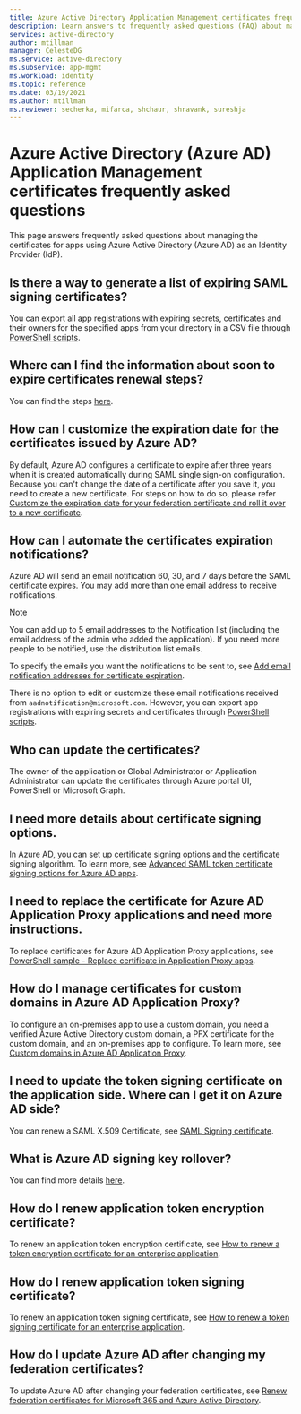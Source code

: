```yaml
---
title: Azure Active Directory Application Management certificates frequently asked questions
description: Learn answers to frequently asked questions (FAQ) about managing certificates for apps using Azure Active Directory as an Identity Provider (IdP).  
services: active-directory
author: mtillman
manager: CelesteDG
ms.service: active-directory
ms.subservice: app-mgmt
ms.workload: identity
ms.topic: reference
ms.date: 03/19/2021
ms.author: mtillman
ms.reviewer: secherka, mifarca, shchaur, shravank, sureshja
---
```


# Azure Active Directory (Azure AD) Application Management certificates frequently asked questions

This page answers frequently asked questions about managing the certificates for apps using Azure Active Directory (Azure AD) as an Identity Provider (IdP).

## Is there a way to generate a list of expiring SAML signing certificates?

You can export all app registrations with expiring secrets, certificates and their owners for the specified apps from your directory in a CSV file through [PowerShell scripts](app-management-powershell-samples.md). 

## Where can I find the information about soon to expire certificates renewal steps?

You can find the steps [here](manage-certificates-for-federated-single-sign-on.md#renew-a-certificate-that-will-soon-expire).

## How can I customize the expiration date for the certificates issued by Azure AD?

By default, Azure AD configures a certificate to expire after three years when it is created automatically during SAML single sign-on configuration. Because you can't change the date of a certificate after you save it, you need to create a new certificate. For steps on how to do so, please refer [Customize the expiration date for your federation certificate and roll it over to a new certificate](manage-certificates-for-federated-single-sign-on.md#customize-the-expiration-date-for-your-federation-certificate-and-roll-it-over-to-a-new-certificate).

## How can I automate the certificates expiration notifications?

Azure AD will send an email notification 60, 30, and 7 days before the SAML certificate expires. You may add more than one email address to receive notifications. 

> [!NOTE]
> You can add up to 5 email addresses to the Notification list (including the email address of the admin who added the application). If you need more people to be notified, use the distribution list emails. 

To specify the emails you want the notifications to be sent to, see [Add email notification addresses for certificate expiration](manage-certificates-for-federated-single-sign-on.md#add-email-notification-addresses-for-certificate-expiration).

There is no option to edit or customize these email notifications received from `aadnotification@microsoft.com`. However, you can export app registrations with expiring secrets and certificates through [PowerShell scripts](app-management-powershell-samples.md).

## Who can update the certificates?

The owner of the application or Global Administrator or Application Administrator can update the certificates through Azure portal UI, PowerShell or Microsoft Graph.

## I need more details about certificate signing options.

In Azure AD, you can set up certificate signing options and the certificate signing algorithm. To learn more, see [Advanced SAML token certificate signing options for Azure AD apps](certificate-signing-options.md).

## I need to replace the certificate for Azure AD Application Proxy applications and need more instructions.

To replace certificates for Azure AD Application Proxy applications, see [PowerShell sample - Replace certificate in Application Proxy apps](../app-proxy/scripts/powershell-get-custom-domain-replace-cert.md).

## How do I manage certificates for custom domains in Azure AD Application Proxy?

To configure an on-premises app to use a custom domain, you need a verified Azure Active Directory custom domain, a PFX certificate for the custom domain, and an on-premises app to configure. To learn more, see [Custom domains in Azure AD Application Proxy](../app-proxy/application-proxy-configure-custom-domain.md). 

## I need to update the token signing certificate on the application side. Where can I get it on Azure AD side?

You can renew a SAML X.509 Certificate, see [SAML Signing certificate](configure-saml-single-sign-on.md#saml-signing-certificate).

## What is Azure AD signing key rollover?

You can find more details [here](../develop/active-directory-signing-key-rollover.md). 

## How do I renew application token encryption certificate?

To renew an application token encryption certificate, see [How to renew a token encryption certificate for an enterprise application](howto-saml-token-encryption.md). 

## How do I renew application token signing certificate?

To renew an application token signing certificate, see [How to renew a token signing certificate for an enterprise application](manage-certificates-for-federated-single-sign-on.md).

## How do I update Azure AD after changing my federation certificates?

To update Azure AD after changing your federation certificates, see [Renew federation certificates for Microsoft 365 and Azure Active Directory](../hybrid/how-to-connect-fed-o365-certs.md).
